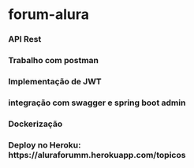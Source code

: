 <h1>forum-alura</h1>
<h3>API Rest</h3>
<h3>Trabalho com postman</h3>
<h3>Implementação de JWT</h3>
<h3>integração com swagger e spring boot admin</h3>
<h3>Dockerização</h3>
<h3>Deploy no Heroku: https://aluraforumm.herokuapp.com/topicos </h3>
